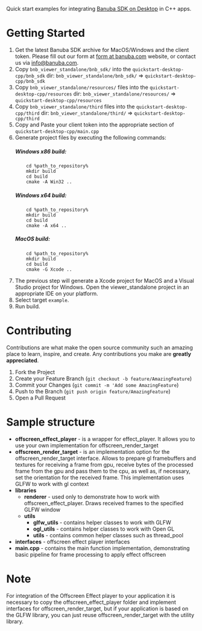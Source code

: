 Quick start examples for integrating [Banuba SDK on Desktop](https://docs.banuba.com/docs/core/effect_player) in C++ apps.

# Getting Started

1. Get the latest Banuba SDK archive for MacOS/Windows and the client token. Please fill out our form at [form at banuba.com](https://www.banuba.com/face-filters-sdk) website, or contact us via [info@banuba.com](mailto:info@banuba.com).
2. Copy `bnb_viewer_standalone/bnb_sdk/` into the `quickstart-desktop-cpp/bnb_sdk` dir:
    `bnb_viewer_standalone/bnb_sdk/` => `quickstart-desktop-cpp/bnb_sdk`
3. Copy `bnb_viewer_standalone/resources/` files into the `quickstart-desktop-cpp/resources` dir:
    `bnb_viewer_standalone/resources/` => `quickstart-desktop-cpp/resources`
4. Copy `bnb_viewer_standalone/third` files into the `quickstart-desktop-cpp/third` dir:
    `bnb_viewer_standalone/third/` => `quickstart-desktop-cpp/third`
5. Copy and Paste your client token into the appropriate section of `quickstart-desktop-cpp/main.cpp`
6. Generate project files by executing the following commands:
    ##### Windows x86 build:	
    ```
        cd %path_to_repository%
        mkdir build
        cd build
        cmake -A Win32 ..
    ```
    ##### Windows x64 build:	
    ```
        cd %path_to_repository%
        mkdir build
        cd build
        cmake -A x64 ..
    ```
    ##### MacOS build:	
    ```
        cd %path_to_repository%
        mkdir build
        cd build
        cmake -G Xcode ..
    ```
7. The previous step will generate a Xcode project for MacOS and a Visual Studio project for Windows. Open the viewer_standalone project in an appropriate IDE on your platform.
8. Select target `example`.
9. Run build.

# Contributing

Contributions are what make the open source community such an amazing place to learn, inspire, and create. Any contributions you make are **greatly appreciated**.

1. Fork the Project
2. Create your Feature Branch (`git checkout -b feature/AmazingFeature`)
3. Commit your Changes (`git commit -m 'Add some AmazingFeature`)
4. Push to the Branch (`git push origin feature/AmazingFeature`)
5. Open a Pull Request

# Sample structure

- **offscreen_effect_player** - is a wrapper for effect_player. It allows you to use your own implementation for offscreen_render_target
- **offscreen_render_target** - is an implementation option for the offscreen_render_target interface. Allows to prepare gl framebuffers and textures for receiving a frame from gpu, receive bytes of the processed frame from the gpu and pass them to the cpu, as well as, if necessary, set the orientation for the received frame. This implementation uses GLFW to work with gl context
- **libraries**
    - **renderer** - used only to demonstrate how to work with offscreen_effect_player. Draws received frames to the specified GLFW window
    - **utils**
        - **glfw_utils** - contains helper classes to work with GLFW
        - **ogl_utils** - contains helper classes to work with Open GL
        - **utils** - сontains common helper classes such as thread_pool
- **interfaces** - offscreen effect player interfaces
- **main.cpp** - contains the main function implementation, demonstrating basic pipeline for frame processing to apply effect offscreen

# Note

For integration of the Offscreen Effect player to your application it is necessary to copy the offscreen_effect_player folder and implement interfaces for offscreen_render_target, but if your application is based on the GLFW library, you can just reuse offscreen_render_target with the utility library.
